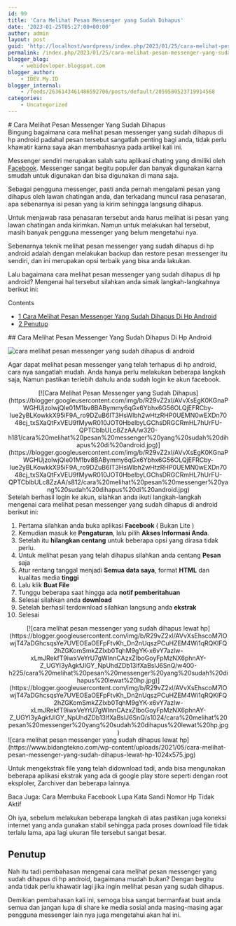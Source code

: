 ```yaml
---
id: 99
title: 'Cara Melihat Pesan Messenger yang Sudah Dihapus'
date: '2023-01-25T05:27:00+00:00'
author: admin
layout: post
guid: 'http://localhost/wordpress/index.php/2023/01/25/cara-melihat-pesan-messenger-yang-sudah-dihapus/'
permalink: /index.php/2023/01/25/cara-melihat-pesan-messenger-yang-sudah-dihapus/
blogger_blog:
    - webidevloper.blogspot.com
blogger_author:
    - IDEV.My.ID
blogger_internal:
    - /feeds/2636143461486592706/posts/default/2059580523719914568
categories:
    - Uncategorized
---
```


<div><div># Cara Melihat Pesan Messenger Yang Sudah Dihapus <div style="clear: both; text-align: center;"></div>

</div><article>Bingung bagaimana cara melihat pesan messenger yang sudah dihapus di hp android padahal pesan tersebut sangatlah penting bagi anda, tidak perlu khawatir karna saya akan membahasnya pada artikel kali ini.

Messenger sendiri merupakan salah satu aplikasi chating yang dimiliki oleh [Facebook](https://web.facebook.com/). Messenger sangat begitu populer dan banyak digunakan karna smudah untuk digunakan dan bisa digunakan di mana saja.

Sebagai pengguna messenger, pasti anda pernah mengalami pesan yang dihapus oleh lawan chatingan anda, dan terkadang muncul rasa penasaran, apa sebenarnya isi pesan yang ia kirim sehingga langsung dihapus.

Untuk menjawab rasa penasaran tersebut anda harus melihat isi pesan yang lawan chatingan anda kirimkan. Namun untuk melakukan hal tersebut, masih banyak pengguna messenger yang belum mengetahui nya.

Sebenarnya teknik melihat pesan messenger yang sudah dihapus di hp android adalah dengan melakukan backup dan restore pesan messenger itu sendiri, dan ini merupakan opsi terbaik yang bisa anda lakukan.

Lalu bagaimana cara melihat pesan messenger yang sudah dihapus di hp android? Mengenai hal tersebut silahkan anda simak langkah-langkahnya berikut ini:

<div>Contents

- [<span>1</span> Cara Melihat Pesan Messenger Yang Sudah Dihapus Di Hp Android](http://webidevloper.blogspot.com/#Cara_Melihat_Pesan_Messenger_Yang_Sudah_Dihapus_Di_Hp_Android)
- [<span>2</span> Penutup](http://webidevloper.blogspot.com/#Penutup)

</div>## <span>Cara Melihat Pesan Messenger Yang Sudah Dihapus Di Hp Android</span>

<noscript>![cara melihat pesan messenger yang sudah dihapus di android](https://www.bidangtekno.com/wp-content/uploads/2021/05/cara-melihat-pesan-messenger-yang-sudah-dihapus-di-android.jpg)</noscript>

Agar dapat melihat pesan messenger yang telah terhapus di hp android, cara nya sangatlah mudah. Anda hanya perlu melakukan beberapa langkah saja, Namun pastikan terlebih dahulu anda sudah login ke akun facebook.

<div style="clear: both; text-align: center;">[![Cara Melihat Pesan Messenger yang Sudah Dihapus](https://blogger.googleusercontent.com/img/b/R29vZ2xl/AVvXsEgK0KGnaPWGHUjzolwjQle01M1bv8BABymmy6qGx6Ybhx6G56OLQjEFRCby-lue2yBLKowkkX95iF9A_ro9DZuB6IT3HsWlbh2wHtzRHP0UEMN0wEXDn7048cj_txSXaQtFxVEU9fMywR010JOT0HbelbyLGChsDRGCRmHL7hUrFU-QPTCblbULc8ZzAA/w320-h181/cara%20melihat%20pesan%20messenger%20yang%20sudah%20dihapus%20di%20android.jpg)](https://blogger.googleusercontent.com/img/b/R29vZ2xl/AVvXsEgK0KGnaPWGHUjzolwjQle01M1bv8BABymmy6qGx6Ybhx6G56OLQjEFRCby-lue2yBLKowkkX95iF9A_ro9DZuB6IT3HsWlbh2wHtzRHP0UEMN0wEXDn7048cj_txSXaQtFxVEU9fMywR010JOT0HbelbyLGChsDRGCRmHL7hUrFU-QPTCblbULc8ZzAA/s812/cara%20melihat%20pesan%20messenger%20yang%20sudah%20dihapus%20di%20android.jpg)</div>Setelah berhasil login ke akun, silahkan anda ikuti langkah-langkah mengenai cara melihat pesan messenger yang sudah dihapus di android berikut ini:

1. Pertama silahkan anda buka aplikasi **Facebook** ( Bukan Lite )
2. Kemudian masuk ke **Pengaturan**, lalu pilih **Akses Informasi Anda**.
3. Setelah itu **hilangkan centang** untuk beberapa opsi yang dirasa tidak perlu.
4. Untuk melihat pesan yang telah dihapus silahkan anda centang **Pesan** saja
5. Atur rentang tanggal menjadi **Semua data saya**, format **HTML** dan kualitas media **tinggi**
6. Lalu klik **Buat File**
7. Tunggu beberapa saat hingga ada **notif pemberitahuan**
8. Selesai silahkan anda **download**
9. Setelah berhasil terdownload silahkan langsung anda **ekstrak**
10. Selesai

<div style="clear: both; text-align: center;">[![cara melihat pesan messenger yang sudah dihapus lewat hp](https://blogger.googleusercontent.com/img/b/R29vZ2xl/AVvXsEhscoM7lOwjT47aDGhcsqsYe7UVEOEaOEFpFtvKh_Dn2nUqszPCuHZEM4Wi1qRQKlFQ2hZGKomSmkZZlxb0TqhM9gYK-x6vY7azlw-xLmJRekfT9iwxVeYrU7gWInnCAzxZIboGoyFpMzNX6phnAY-Z_UGYl3yAgkfJIGY_NpUhdZDb13lfXaBslJ6SnQ/w400-h225/cara%20melihat%20pesan%20messenger%20yang%20sudah%20dihapus%20lewat%20hp.jpg)](https://blogger.googleusercontent.com/img/b/R29vZ2xl/AVvXsEhscoM7lOwjT47aDGhcsqsYe7UVEOEaOEFpFtvKh_Dn2nUqszPCuHZEM4Wi1qRQKlFQ2hZGKomSmkZZlxb0TqhM9gYK-x6vY7azlw-xLmJRekfT9iwxVeYrU7gWInnCAzxZIboGoyFpMzNX6phnAY-Z_UGYl3yAgkfJIGY_NpUhdZDb13lfXaBslJ6SnQ/s1024/cara%20melihat%20pesan%20messenger%20yang%20sudah%20dihapus%20lewat%20hp.jpg)</div><noscript>![cara melihat pesan messenger yang sudah dihapus lewat hp](https://www.bidangtekno.com/wp-content/uploads/2021/05/cara-melihat-pesan-messenger-yang-sudah-dihapus-lewat-hp-1024x575.jpg)</noscript>

Untuk mengekstrak file yang telah didownload tadi, anda bisa mengunakan beberapa aplikasi ekstrak yang ada di google play store seperti dengan root eksploler, Zarchiver dan beberapa lainnya.

Baca Juga: Cara Membuka Facebook Lupa Kata Sandi Nomor Hp Tidak Aktif

Oh iya, sebelum melakukan beberapa langkah di atas pastikan juga koneksi internet yang anda gunakan stabil sehingga pada proses download file tidak terlalu lama, apa lagi ukuran file tersebut sangat besar.

## <span>Penutup</span>

Nah itu tadi pembahasan mengenai cara melihat pesan messenger yang sudah dihapus di hp android, bagaimana mudah bukan? Dengan begitu anda tidak perlu khawatir lagi jika ingin melihat pesan yang sudah dihapus.

Demikian pembahasan kali ini, semoga bisa sangat bermanfaat buat anda semua dan jangan lupa di share ke media sosial anda masing-masing agar pengguna messenger lain nya juga mengetahui akan hal ini.

</article></div>
